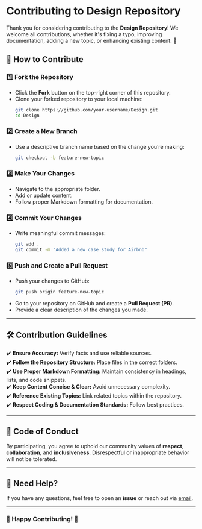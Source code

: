# Contributing to Design Repository

Thank you for considering contributing to the **Design Repository**! We welcome all contributions, whether it's fixing a typo, improving documentation, adding a new topic, or enhancing existing content. 🚀

## 📌 How to Contribute

### 1️⃣ Fork the Repository
- Click the **Fork** button on the top-right corner of this repository.
- Clone your forked repository to your local machine:
  ```sh
  git clone https://github.com/your-username/Design.git
  cd Design
  ```

### 2️⃣ Create a New Branch
- Use a descriptive branch name based on the change you’re making:
  ```sh
  git checkout -b feature-new-topic
  ```

### 3️⃣ Make Your Changes
- Navigate to the appropriate folder.
- Add or update content.
- Follow proper Markdown formatting for documentation.

### 4️⃣ Commit Your Changes
- Write meaningful commit messages:
  ```sh
  git add .
  git commit -m "Added a new case study for Airbnb"
  ```

### 5️⃣ Push and Create a Pull Request
- Push your changes to GitHub:
  ```sh
  git push origin feature-new-topic
  ```
- Go to your repository on GitHub and create a **Pull Request (PR)**.
- Provide a clear description of the changes you made.

---

## 🛠 Contribution Guidelines

✔️ **Ensure Accuracy:** Verify facts and use reliable sources.  
✔️ **Follow the Repository Structure:** Place files in the correct folders.  
✔️ **Use Proper Markdown Formatting:** Maintain consistency in headings, lists, and code snippets.  
✔️ **Keep Content Concise & Clear:** Avoid unnecessary complexity.  
✔️ **Reference Existing Topics:** Link related topics within the repository.   
✔️ **Respect Coding & Documentation Standards:** Follow best practices.

---

## 📜 Code of Conduct
By participating, you agree to uphold our community values of **respect**, **collaboration**, and **inclusiveness**. Disrespectful or inappropriate behavior will not be tolerated.

---

## 🙌 Need Help?
If you have any questions, feel free to open an **issue** or reach out via [email](mailto:ganeshmanchi123@gmail.com).

---

### 🎉 Happy Contributing! 🚀
